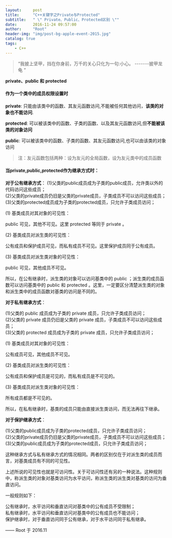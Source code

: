 ```yaml
---
layout:     post
title:      "C++关键字之Private与Protected"
subtitle:   " \" Private、Public、Protected区别 \""
date:       2016-11-24 09:57:00
author:     "Root"
header-img: "img/post-bg-apple-event-2015.jpg"
catalog: true
tags:
    - C++
---
```


> “我披上坚甲，挡在你身前，万千的关心只化为一句:小心。 -------披甲龙龟 ”

**private、public 和 protected**

#### 作为一个类中的成员权限设置时

**private**: 只能由该类中的函数、其友元函数访问,不能被任何其他访问，**该类的对象也不能访问**. 

**protected**: 可以被该类中的函数、子类的函数、以及其友元函数访问,但**不能被该类的对象访问** 

**public**: 可以被该类中的函数、子类的函数、其友元函数访问,也可以由该类的对象访问

>注：友元函数包括两种：设为友元的全局函数，设为友元类中的成员函数

#### 当private,public,protected作为继承方式时：

**对于公有继承方式**： 
(1)父类的public成员成为子类的public成员，允许类以外的代码访问这些成员；  
(2)父类的private成员仍旧是父类的private成员，子类成员不可以访问这些成员；  
(3)父类的protected成员成为子类的protected成员，只允许子类成员访问；  

(1) 基类成员对其对象的可见性： 

public 可见，其他不可见。这里 protected 等同于 private 。 

(2) 基类成员对派生类的可见性： 

公有成员和保护成员可见，而私有成员不可见。这里保护成员同于公有成员。 

(3) 基类成员对派生类对象的可见性： 

public 可见，其他成员不可见。 

所以，在公有继承时，派生类的对象可以访问基类中的 public ；派生类的成员函数可以访问基类中的 public 和 protected 。这里，一定要区分清楚派生类的对象和派生类中的成员函数对基类的访问是不同的。 

**对于私有继承方式**： 

(1)父类的 public 成员成为子类的 private 成员，只允许子类成员访问；  
(2)父类的 private 成员仍旧是父类的 private 成员，子类成员不可以访问这些成员；  
(3)父类的 protected 成员成为子类的 private 成员，只允许子类成员访问；  

(1) 基类成员对其对象的可见性： 

公有成员可见，其他成员不可见。 

(2) 基类成员对派生类的可见性： 

公有成员和保护成员是可见的，而私有成员是不可见的。 

(3) 基类成员对派生类对象的可见性： 

所有成员都是不可见的。 

所以，在私有继承时，基类的成员只能由直接派生类访问，而无法再往下继承。 

**对于保护继承方式**： 

(1)父类的public成员成为子类的protected成员，只允许子类成员访问；  
(2)父类的private成员仍旧是父类的private成员，子类成员不可以访问这些成员；  
(3)父类的public成员成为子类的protected成员，只允许子类成员访问；  

这种继承方式与私有继承方式的情况相同。两者的区别仅在于对派生类的成员而言，对基类成员有不同的可见性。 

上述所说的可见性也就是可访问性。关于可访问性还有另的一种说法。这种规则中，称派生类的对象对基类访问为水平访问，称派生类的派生类对基类的访问为垂直访问。 

一般规则如下： 

公有继承时，水平访问和垂直访问对基类中的公有成员不受限制；   
私有继承时，水平访问和垂直访问对基类中的公有成员也不能访问；   
保护继承时，对于垂直访问同于公有继承，对于水平访问同于私有继承。  



—— Root 于 2016.11


